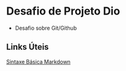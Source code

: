 # Desafio de Projeto Dio
-  Desafio sobre Git/Github

## Links Úteis
[Sintaxe Básica Markdown]( https://www.markdownguide.org/basic-syntax/)
